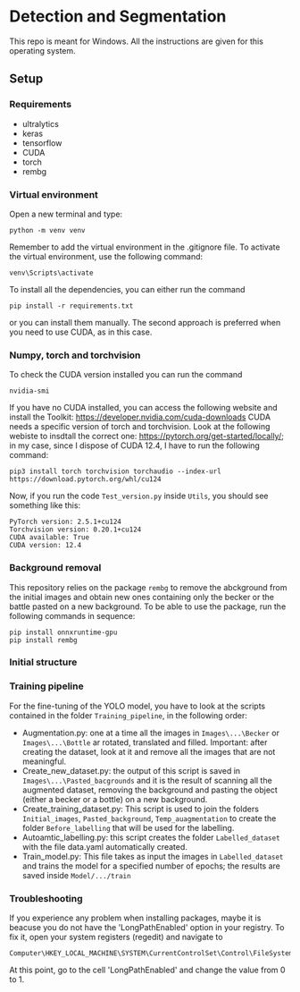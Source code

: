 # Detection and Segmentation
This repo is meant for Windows. All the instructions are given for this operating system.
## Setup
### Requirements
- ultralytics
- keras
- tensorflow
- CUDA
- torch
- rembg
### Virtual environment
Open a new terminal and type:
```
python -m venv venv
```
Remember to add the virtual environment in the .gitignore file. To activate the virtual environment, use the following command:
```
venv\Scripts\activate
```
To install all the dependencies, you can either run the command 
```
pip install -r requirements.txt
```
or you can install them manually. The second approach is preferred when you need to use CUDA, as in this case.

### Numpy, torch and torchvision
To check the CUDA version installed you can run the command
```
nvidia-smi
```
If you have no CUDA installed, you can access the following website and install the Toolkit:
https://developer.nvidia.com/cuda-downloads
CUDA needs a specific version of torch and torchvision. Look at the following webiste to insdtall the correct one:
https://pytorch.org/get-started/locally/; in my case, since I dispose of CUDA 12.4, I have to run the following command:

```
pip3 install torch torchvision torchaudio --index-url https://download.pytorch.org/whl/cu124
```
Now, if you run the code ```Test_version.py``` inside ```Utils```, you should see something like this:
```
PyTorch version: 2.5.1+cu124
Torchvision version: 0.20.1+cu124
CUDA available: True
CUDA version: 12.4
```

### Background removal
This repository relies on the package ```rembg``` to remove the abckground from the initial images and obtain new ones containing only the becker or the battle pasted on a new background. To be able to use the package, run the following commands in sequence:
```
pip install onnxruntime-gpu
pip install rembg
```

### Initial structure

### Training pipeline
For the fine-tuning of the YOLO model, you have to look at the scripts contained in the folder ```Training_pipeline```, in the following order:
- Augmentation.py: one at a time all the images in ```Images\...\Becker``` or ```Images\...\Bottle``` ar rotated, translated and filled. Important: after creating the dataset, look at it and remove all the images that are not meaningful.
- Create_new_dataset.py: the output of this script is saved in ```Images\...\Pasted_bacgrounds``` and it is the result of scanning all the augmented dataset, removing the background and pasting the object (either a becker or a bottle) on a new background.
- Create_training_dataset.py: This script is used to join the folders ```Initial_images```, ```Pasted_background```, ```Temp_auagmentation``` to create the folder ```Before_labelling``` that will be used for the labelling.
- Autoamtic_labelling.py: this script creates the folder ```Labelled_dataset``` with the file data.yaml automatically created.
- Train_model.py: This file takes as input the images in ```Labelled_dataset``` and trains the model for a specified number of epochs; the results are saved inside ```Model/.../train```

### Troubleshooting
If you experience any problem when installing packages, maybe it is beacuse you do not have the 'LongPathEnabled' option in your registry. To fix it, open your system registers (regedit) and navigate to
```
Computer\HKEY_LOCAL_MACHINE\SYSTEM\CurrentControlSet\Control\FileSystem
```
At this point, go to the cell 'LongPathEnabled' and change the value from 0 to 1.
